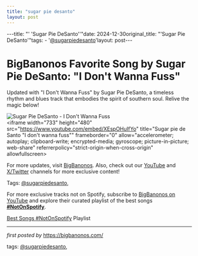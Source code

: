 ```yaml
---
title: "sugar pie desanto"
layout: post
---
```

---title: "' 'Sugar Pie DeSanto''"date: 2024-12-30original_title: "'Sugar Pie DeSanto'"tags:  - '[@sugarpiedesanto](/tags/sugarpiedesanto/)'layout: post---<!-- Title of the Post --><h1 >BigBanonos Favorite Song by Sugar Pie DeSanto: "I Don't Wanna Fuss"</h1> <!-- Introductory Text --><p >Updated with "I Don't Wanna Fuss" by Sugar Pie DeSanto, a timeless rhythm and blues track that embodies the spirit of southern soul. Relive the magic below!</p> <!-- Featured Image --><div > <img src="https://i.scdn.co/image/ab67616d0000b273e88ad10ebfbd0712d5d6a761" alt="Sugar Pie DeSanto - I Don't Wanna Fuss" /></div> <!-- YouTube Video Embed --><div > <iframe width="733" height="480" src="https://www.youtube.com/embed/XEspOHuIfYo" title="Sugar pie de Santo "I don't wanna fuss"" frameborder="0" allow="accelerometer; autoplay; clipboard-write; encrypted-media; gyroscope; picture-in-picture; web-share" referrerpolicy="strict-origin-when-cross-origin" allowfullscreen></iframe></div> <!-- Footer Links --><div > <p>For more updates, visit <a href="https://bigbanonos.com/" target="_blank">BigBanonos</a>. Also, check out our <a href="https://www.youtube.com/[@BigBanonos](/tags/BigBanonos/)" target="_blank">YouTube</a> and <a href="https://x.com/bigbanonos" target="_blank">X/Twitter</a> channels for more exclusive content!</p></div> <!-- Tags --><p >Tags: [@sugarpiedesanto](/tags/sugarpiedesanto/),</p><!--Subscribe and Playlist Links--><div>    <p>For more exclusive tracks not on Spotify, subscribe to <a href="https://www.youtube.com/[@BigBanonos](/tags/BigBanonos/)" target="_blank">BigBanonos on YouTube</a> and explore their curated playlist of the best songs <strong>[#NotOnSpotify](/tags/NotOnSpotify/)</strong>.</p>    <p><a href="https://www.youtube.com/playlist?list=PLtuNtuTatqI0kFahUCbtbfenC_ET5O_tr" target="_blank">Best Songs [#NotOnSpotify](/tags/NotOnSpotify/) Playlist<br /></a></p></div><hr /><p><em>first posted by</em> <a href="https://bigbanonos.com/" rel="noopener" target="_new">https://bigbanonos.com/</a></p><p>tags: [@sugarpiedesanto](/tags/sugarpiedesanto/),</p>